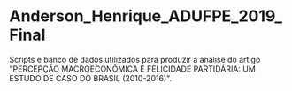 # Anderson_Henrique_ADUFPE_2019_Final
Scripts e banco de dados utilizados para produzir a análise do artigo "PERCEPÇÃO MACROECONÔMICA E FELICIDADE PARTIDÁRIA: UM ESTUDO DE CASO DO BRASIL (2010-2016)".
